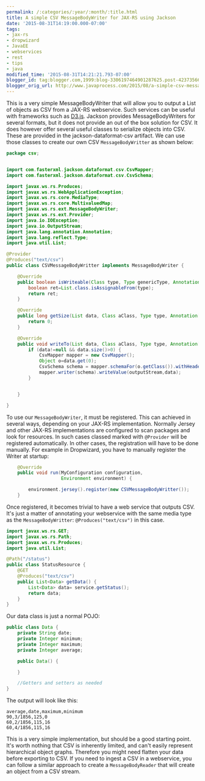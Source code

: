 ```yaml
---
permalink: /:categories/:year/:month/:title.html
title: A simple CSV MessageBodyWriter for JAX-RS using Jackson
date: '2015-08-31T14:19:00.000-07:00'
tags:
- jax-rs
- dropwizard
- JavaEE
- webservices
- rest
- tips
- java
modified_time: '2015-08-31T14:21:21.793-07:00'
blogger_id: tag:blogger.com,1999:blog-3306197464901287625.post-4237356648039431869
blogger_orig_url: http://www.javaprocess.com/2015/08/a-simple-csv-messagebodywriter-for-jax.html
---
```

This is a very simple MessageBodyWriter that will allow you to output a List of objects as CSV from a JAX-RS webservice. Such services can be useful with frameworks such as [D3.js](http://d3js.org/). Jackson provides MessageBodyWriters for several formats, but it does not provide an out of the box solution for CSV. It does however offer several useful  classes to serialize objects into CSV. These are provided in the jackson-dataformat-csv artifact.
We can use those classes to create our own CSV `MessageBodyWritter` as shown below:

```java
package csv;


import com.fasterxml.jackson.dataformat.csv.CsvMapper;
import com.fasterxml.jackson.dataformat.csv.CsvSchema;

import javax.ws.rs.Produces;
import javax.ws.rs.WebApplicationException;
import javax.ws.rs.core.MediaType;
import javax.ws.rs.core.MultivaluedMap;
import javax.ws.rs.ext.MessageBodyWriter;
import javax.ws.rs.ext.Provider;
import java.io.IOException;
import java.io.OutputStream;
import java.lang.annotation.Annotation;
import java.lang.reflect.Type;
import java.util.List;

@Provider
@Produces("text/csv")
public class CSVMessageBodyWritter implements MessageBodyWriter {

    @Override
    public boolean isWriteable(Class type, Type genericType, Annotation[] annotations, MediaType mediaType) {
        boolean ret=List.class.isAssignableFrom(type);
        return ret;
    }

    @Override
    public long getSize(List data, Class aClass, Type type, Annotation[] annotations, MediaType mediaType) {
        return 0;
    }

    @Override
    public void writeTo(List data, Class aClass, Type type, Annotation[] annotations, MediaType mediaType, MultivaluedMap multivaluedMap, OutputStream outputStream) throws IOException, WebApplicationException {
        if (data!=null && data.size()>0) {
            CsvMapper mapper = new CsvMapper();
            Object o=data.get(0);
            CsvSchema schema = mapper.schemaFor(o.getClass()).withHeader();
            mapper.writer(schema).writeValue(outputStream,data);
        }


    }

}
```

To use our `MessageBodyWriter`, it must be registered. This can achieved in several ways, depending on your JAX-RS implementation. Normally Jersey and other JAX-RS implementations are configured to scan packages and look for resources. In such cases classed marked with `@Provider` will be registered automatically. In other cases, the registration will have to be done manually. For example in Dropwizard, you have to manually register the Writer at startup:

```java
    @Override
    public void run(MyConfiguration configuration,
                    Environment environment) {

        environment.jersey().register(new CSVMessageBodyWritter());
    }
```

Once registered, it becomes trivial to have a web service that outputs CSV. It's just a matter of annotating your webservice with the same media type as the `MessageBodyWritter`: `@Produces("text/csv")` in this case.


```java
import javax.ws.rs.GET;
import javax.ws.rs.Path;
import javax.ws.rs.Produces;
import java.util.List;

@Path("/status")
public class StatusResource {
    @GET
    @Produces("text/csv")
    public List<Data> getData() {
        List<Data> data= service.getStatus();
        return data;
    }
}
```

Our data class is just a normal POJO:

```java 
public class Data {
    private String date;
    private Integer minimum;
    private Integer maximum;
    private Integer average;

    public Data() {

    }

    //Getters and setters as needed
}
```

The output will look like this:

```
average,date,maximum,minimum
90,3/1856,125,0
60,2/1856,115,16
60,4/1856,115,16
```
        
This is a very simple implementation, but should be a good starting point. It's worth nothing that CSV is inherently limited, and can't easily represent hierarchical object graphs. Therefore you might need flatten your data before exporting to CSV. If you need to ingest a CSV in a webservice, you can follow a similar approach to create a `MessageBodyReader` that will create an object from a CSV stream.
